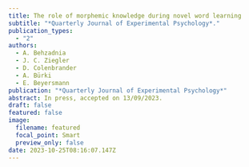 ```yaml
---
title: The role of morphemic knowledge during novel word learning
subtitle: "*Quarterly Journal of Experimental Psychology*."
publication_types:
  - "2"
authors:
  - A. Behzadnia
  - J. C. Ziegler
  - D. Colenbrander
  - A. Bürki
  - E. Beyersmann
publication: "*Quarterly Journal of Experimental Psychology*"
abstract: In press, accepted on 13/09/2023.
draft: false
featured: false
image:
  filename: featured
  focal_point: Smart
  preview_only: false
date: 2023-10-25T08:16:07.147Z
---
```

